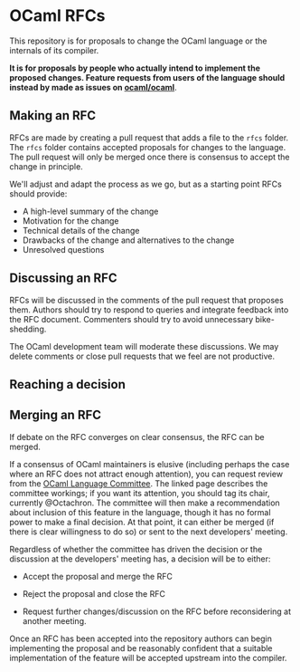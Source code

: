 # OCaml RFCs

This repository is for proposals to change the OCaml language
or the internals of its compiler.

**It is for proposals by people who actually intend to implement the
proposed changes. Feature requests from users of the language should
instead by made as issues on [ocaml/ocaml](https://github.com/ocaml/ocaml/issues)**.

## Making an RFC

RFCs are made by creating a pull request that adds a file to the
`rfcs` folder. The `rfcs` folder contains accepted proposals for
changes to the language. The pull request will only be merged
once there is consensus to accept the change in principle.

We'll adjust and adapt the process as we go, but as a starting point
RFCs should provide:

 - A high-level summary of the change
 - Motivation for the change
 - Technical details of the change
 - Drawbacks of the change and alternatives to the change
 - Unresolved questions

## Discussing an RFC

RFCs will be discussed in the comments of the pull request that
proposes them. Authors should try to respond to queries and integrate
feedback into the RFC document. Commenters should try to avoid
unnecessary bike-shedding.

The OCaml development team will moderate these discussions. We may
delete comments or close pull requests that we feel are not
productive.

## Reaching a decision

## Merging an RFC

If debate on the RFC converges on clear consensus, the RFC can be
merged.

If a consensus of OCaml maintainers is elusive (including perhaps the
case where an RFC does not attract enough attention), you can request
review from the [OCaml Language Committee](Committee.md). The linked
page describes the committee workings; if you want its attention, you
should tag its chair, currently @Octachron. The committee will then
make a recommendation about inclusion of this feature in the language,
though it has no formal power to make a final decision. At that point,
it can either be merged (if there is clear willingness to do so) or
sent to the next developers' meeting.

Regardless of whether the committee has driven the decision or the
discussion at the developers' meeting has, a decision will be to either:

- Accept the proposal and merge the RFC

- Reject the proposal and close the RFC

- Request further changes/discussion on the RFC before reconsidering
  at another meeting.

Once an RFC has been accepted into the repository authors can begin
implementing the proposal and be reasonably confident that a suitable
implementation of the feature will be accepted upstream into the
compiler.
